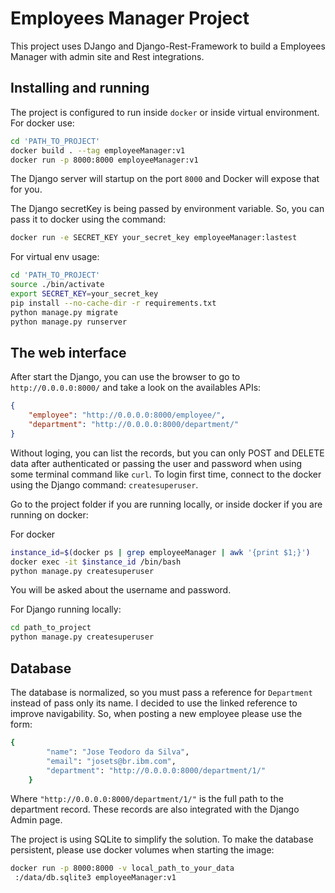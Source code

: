 # Employees Manager Project

This project uses DJango and Django-Rest-Framework to build a Employees Manager with admin site and Rest integrations.

## Installing and running

The project is configured to run inside `docker` or inside virtual environment.
For docker use:

```bash
cd 'PATH_TO_PROJECT'
docker build . --tag employeeManager:v1
docker run -p 8000:8000 employeeManager:v1
```

The Django server will startup on the port `8000` and Docker will expose that for you.

The Django secretKey is being passed by environment variable. So, you can pass it to docker using the command:
```bash
docker run -e SECRET_KEY your_secret_key employeeManager:lastest
```

For virtual env usage:

```bash
cd 'PATH_TO_PROJECT'
source ./bin/activate
export SECRET_KEY=your_secret_key
pip install --no-cache-dir -r requirements.txt
python manage.py migrate
python manage.py runserver
``` 

## The web interface

After start the Django, you can use the browser to go to `http://0.0.0.0:8000/` and take a look on the availables APIs:

```json
{
    "employee": "http://0.0.0.0:8000/employee/",
    "department": "http://0.0.0.0:8000/department/"
}
```

Without loging, you can list the records, but you can only POST and DELETE data after authenticated or passing the user and password when using some terminal command like `curl`.
To login first time, connect to the docker using the Django command: `createsuperuser`.

Go to the project folder if you are running locally, or inside docker if you are running on docker:

For docker
```bash
instance_id=$(docker ps | grep employeeManager | awk '{print $1;}')
docker exec -it $instance_id /bin/bash
python manage.py createsuperuser
```

You will be asked about the username and password.

For Django running locally:
```bash
cd path_to_project
python manage.py createsuperuser
```

## Database

The database is normalized, so you must pass a reference for `Department` instead of pass only its name.
I decided to use the linked reference to improve navigability.
So, when posting a new employee please use the form:

```bash
{
        "name": "Jose Teodoro da Silva",
        "email": "josets@br.ibm.com",
        "department": "http://0.0.0.0:8000/department/1/"
    }
```

Where `"http://0.0.0.0:8000/department/1/"` is the full path to the department record.
These records are also integrated with the Django Admin page.

The project is using SQLite to simplify the solution. To make the database persistent, please use docker volumes when starting the image:

```bash
docker run -p 8000:8000 -v local_path_to_your_data
 :/data/db.sqlite3 employeeManager:v1
```
